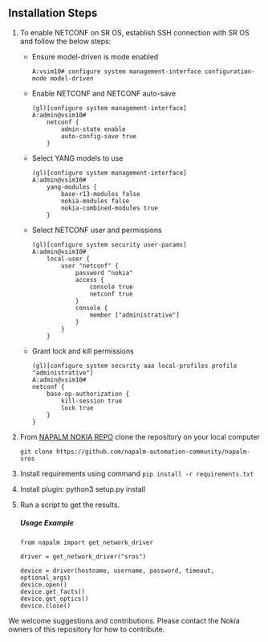 ## Installation Steps

1) To enable NETCONF on SR OS, establish SSH connection with SR OS and follow the below steps:
    - Ensure model-driven is mode enabled
         ```
       A:vsim10# configure system management-interface configuration-mode model-driven
        ```
    - Enable NETCONF and NETCONF auto-save
        ```
        (gl)[configure system management-interface]
        A:admin@vsim10#
            netconf {
                admin-state enable
                auto-config-save true
            }
        ```
    - Select YANG models to use
        ```
        (gl)[configure system management-interface]
        A:admin@vsim10#
            yang-modules {
                base-r13-modules false
                nokia-modules false
                nokia-combined-modules true
            }
        ```
    - Select NETCONF user and permissions 
        ```
        (gl)[configure system security user-params]
        A:admin@vsim10#
            local-user {
                user "netconf" {
                    password "nokia"
                    access {
                        console true
                        netconf true
                    }
                    console {
                        member ["administrative"]
                    }
                }
            }
        ```
    - Grant lock and kill permissions
        ```
        (gl)[configure system security aaa local-profiles profile "administrative"]
        A:admin@vsim10#
        netconf {
            base-op-authorization {
                kill-session true
                lock true
            }
        }
       ```   

2) From [NAPALM NOKIA REPO](https://github.com/napalm-automation-community/napalm-sros) clone the repository on your local computer
    ```
   git clone https://github.com/napalm-automation-community/napalm-sros
   ``` 
   
3) Install requirements using command `pip install -r requirements.txt`
4) Install plugin: python3 setup.py install
5) Run a script to get the results.
   ##### Usage Example
    ```
    from napalm import get_network_driver

    driver = get_network_driver("sros")

    device = driver(hostname, username, password, timeout, optional_args)
    device.open()
    device.get_facts()
    device.get_optics()
    device.close()
   ```
 

We welcome suggestions and contributions. Please contact the Nokia owners of this repository for how to contribute.


